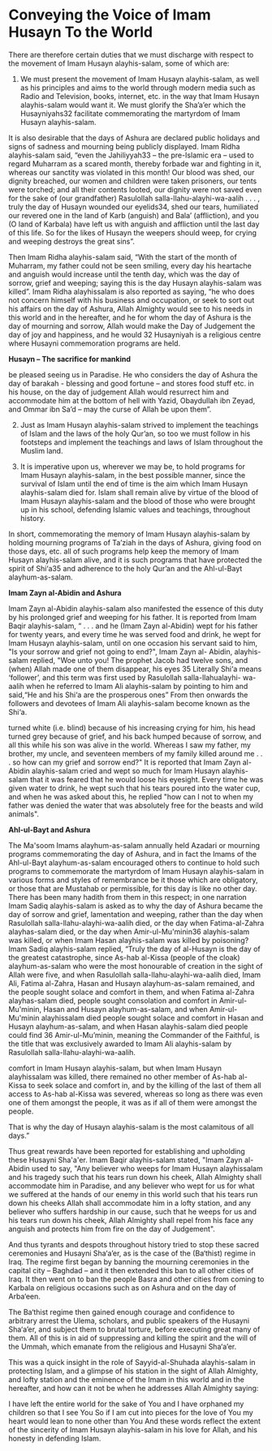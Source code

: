 Conveying the Voice of Imam Husayn To the World
===============================================

There are therefore certain duties that we must discharge with respect
to the movement of Imam Husayn alayhis-salam, some of which are:

1. We must present the movement of Imam Husayn alayhis-salam, as well
as his principles and aims to the world through modern media such as
Radio and Television, books, internet, etc. in the way that Imam Husayn
alayhis-salam would want it. We must glorify the Sha’a’er which the
Husayniyahs32 facilitate commemorating the martyrdom of Imam Husayn
alayhis-salam.

It is also desirable that the days of Ashura are declared public
holidays and signs of sadness and mourning being publicly displayed.
Imam Ridha alayhis-salam said, “even the Jahiliyyah33 – the pre-Islamic
era – used to regard Muharram as a scared month, thereby forbade war and
fighting in it, whereas our sanctity was violated in this month! Our
blood was shed, our dignity breached, our women and children were taken
prisoners, our tents were torched; and all their contents looted, our
dignity were not saved even for the sake of (our grandfather) Rasulollah
salla-llahu-alayhi-wa-aalih . . . , truly the day of Husayn wounded our
eyelids34, shed our tears, humiliated our revered one in the land of
Karb (anguish) and Bala’ (affliction), and you (O land of Karbala) have
left us with anguish and affliction until the last day of this life. So
for the likes of Husayn the weepers should weep, for crying and weeping
destroys the great sins”.

Then Imam Ridha alayhis-salam said, “With the start of the month of
Muharram, my father could not be seen smiling, every day his heartache
and anguish would increase until the tenth day, which was the day of
sorrow, grief and weeping; saying this is the day Husayn alayhis-salam
was killed”. Imam Ridha alayhissalam is also reported as saying, “he who
does not concern himself with his business and occupation, or seek to
sort out his affairs on the day of Ashura, Allah Almighty would see to
his needs in this world and in the hereafter, and he for whom the day of
Ashura is the day of mourning and sorrow, Allah would make the Day of
Judgement the day of joy and happiness, and he would 32 Husayniyah is a
religious centre where Husayni commemoration programs are held.

**Husayn – The sacrifice for mankind**

be pleased seeing us in Paradise. He who considers the day of Ashura
the day of barakah - blessing and good fortune – and stores food stuff
etc. in his house, on the day of judgement Allah would resurrect him and
accommodate him at the bottom of hell with Yazid, Obaydullah ibn Zeyad,
and Ommar ibn Sa’d – may the curse of Allah be upon them”.

2. Just as Imam Husayn alayhis-salam strived to implement the teachings
of Islam and the laws of the holy Qur’an, so too we must follow in his
footsteps and implement the teachings and laws of Islam throughout the
Muslim land.

3. It is imperative upon us, wherever we may be, to hold programs for
Imam Husayn alayhis-salam, in the best possible manner, since the
survival of Islam until the end of time is the aim which Imam Husayn
alayhis-salam died for. Islam shall remain alive by virtue of the blood
of Imam Husayn alayhis-salam and the blood of those who were brought up
in his school, defending Islamic values and teachings, throughout
history.

In short, commemorating the memory of Imam Husayn alayhis-salam by
holding mourning programs of Ta’ziah in the days of Ashura, giving food
on those days, etc. all of such programs help keep the memory of Imam
Husayn alayhis-salam alive, and it is such programs that have protected
the spirit of Shi‘a35 and adherence to the holy Qur’an and the
Ahl-ul-Bayt alayhum-as-salam.

**Imam Zayn al-Abidin and Ashura**

Imam Zayn al-Abidin alayhis-salam also manifested the essence of this
duty by his prolonged grief and weeping for his father. It is reported
from Imam Baqir alayhis-salam, “ . . . and he (Imam Zayn al-Abidin) wept
for his father for twenty years, and every time he was served food and
drink, he wept for Imam Husayn alayhis-salam, until on one occasion his
servant said to him, "Is your sorrow and grief not going to end?", Imam
Zayn al- Abidin, alayhis-salam replied, "Woe unto you! The prophet Jacob
had twelve sons, and (when) Allah made one of them disappear, his eyes
35 Literally Shi‘a means ‘follower’, and this term was first used by
Rasulollah salla-llahualayhi- wa-aalih when he referred to Imam Ali
alayhis-salam by pointing to him and said,“He and his Shi‘a are the
prosperous ones” From then onwards the followers and devotees of Imam
Ali alayhis-salam become known as the Shi‘a.

turned white (i.e. blind) because of his increasing crying for him, his
head turned grey because of grief, and his back humped because of
sorrow, and all this while his son was alive in the world. Whereas I saw
my father, my brother, my uncle, and seventeen members of my family
killed around me . . . so how can my grief and sorrow end?" It is
reported that Imam Zayn al-Abidin alayhis-salam cried and wept so much
for Imam Husayn alayhis-salam that it was feared that he would loose his
eyesight. Every time he was given water to drink, he wept such that his
tears poured into the water cup, and when he was asked about this, he
replied "how can I not to when my father was denied the water that was
absolutely free for the beasts and wild animals".

**Ahl-ul-Bayt and Ashura**

The Ma'soom Imams alayhum-as-salam annually held Azadari or mourning
programs commemorating the day of Ashura, and in fact the Imams of the
Ahl-ul-Bayt alayhum-as-salam encouraged others to continue to hold such
programs to commemorate the martyrdom of Imam Husayn alayhis-salam in
various forms and styles of remembrance be it those which are
obligatory, or those that are Mustahab or permissible, for this day is
like no other day. There has been many hadith from them in this respect;
in one narration Imam Sadiq alayhis-salam is asked as to why the day of
Ashura became the day of sorrow and grief, lamentation and weeping,
rather than the day when Rasulollah salla-llahu-alayhi-wa-aalih died, or
the day when Fatima-al-Zahra alayhas-salam died, or the day when
Amir-ul-Mu'minin36 alayhis-salam was killed, or when Imam Hasan
alayhis-salam was killed by poisoning? Imam Sadiq alayhis-salam replied,
“Truly the day of al-Husayn is the day of the greatest catastrophe,
since As-hab al-Kissa (people of the cloak) alayhum-as-salam who were
the most honourable of creation in the sight of Allah were five, and
when Rasulollah salla-llahu-alayhi-wa-aalih died, Imam Ali, Fatima
al-Zahra, Hasan and Husayn alayhum-as-salam remained, and the people
sought solace and comfort in them, and when Fatima al-Zahra
alayhas-salam died, people sought consolation and comfort in
Amir-ul-Mu'minin, Hasan and Husayn alayhum-as-salam, and when
Amir-ul-Mu'minin alayhissalam died people sought solace and comfort in
Hasan and Husayn alayhum-as-salam, and when Hasan alayhis-salam died
people could find 36 Amir-ul-Mu’minin, meaning the Commander of the
Faithful, is the title that was exclusively awarded to Imam Ali
alayhis-salam by Rasulollah salla-llahu-alayhi-wa-aalih.

comfort in Imam Husayn alayhis-salam, but when Imam Husayn alayhissalam
was killed, there remained no other member of As-hab al-Kissa to seek
solace and comfort in, and by the killing of the last of them all access
to As-hab al-Kissa was severed, whereas so long as there was even one of
them amongst the people, it was as if all of them were amongst the
people.

That is why the day of Husayn alayhis-salam is the most calamitous of
all days.”

Thus great rewards have been reported for establishing and upholding
these Husayni Sha'a'er. Imam Baqir alayhis-salam stated, "Imam Zayn al-
Abidin used to say, "Any believer who weeps for Imam Husayn alayhissalam
and his tragedy such that his tears run down his cheek, Allah Almighty
shall accommodate him in Paradise, and any believer who wept for us for
what we suffered at the hands of our enemy in this world such that his
tears run down his cheeks Allah shall accommodate him in a lofty
station, and any believer who suffers hardship in our cause, such that
he weeps for us and his tears run down his cheek, Allah Almighty shall
repel from his face any anguish and protects him from fire on the day of
Judgement".

And thus tyrants and despots throughout history tried to stop these
sacred ceremonies and Husayni Sha‘a’er, as is the case of the (Ba‘thist)
regime in Iraq. The regime first began by banning the mourning
ceremonies in the capital city – Baghdad – and it then extended this ban
to all other cities of Iraq. It then went on to ban the people Basra and
other cities from coming to Karbala on religious occasions such as on
Ashura and on the day of Arba‘een.

The Ba‘thist regime then gained enough courage and confidence to
arbitrary arrest the Ulema, scholars, and public speakers of the Husayni
Sha‘a’er, and subject them to brutal torture, before executing great
many of them. All of this is in aid of suppressing and killing the
spirit and the will of the Ummah, which emanate from the religious and
Husayni Sha‘a’er.

This was a quick insight in the role of Sayyid-al-Shuhada alayhis-salam
in protecting Islam, and a glimpse of his station in the sight of Allah
Almighty, and lofty station and the eminence of the Imam in this world
and in the hereafter, and how can it not be when he addresses Allah
Almighty saying:

I have left the entire world for the sake of You and I have orphaned my
children so that I see You So if I am cut into pieces for the love of
You my heart would lean to none other than You And these words reflect
the extent of the sincerity of Imam Husayn alayhis-salam in his love for
Allah, and his honesty in defending Islam.


